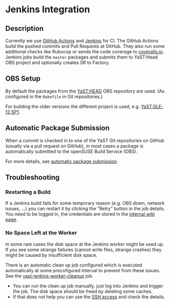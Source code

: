 # Jenkins Integration

## Description

Currently we use [GitHub Actions](https://docs.github.com/en/actions) and
[Jenkins](http://jenkins-ci.org/) for CI. The GitHub Actions build the pushed
commits and Pull Requests at GitHub. They also run some additional checks
like Rubocop or sends the code coverage to [coveralls.io](https://coveralls.io/).
Jenkins jobs build the `master` packages and submits them to YaST:Head OBS project
and optionally creates SR to Factory.

## OBS Setup

By default the packages from the
[YaST:HEAD](https://build.opensuse.org/project/show/YaST:Head) OBS repository
are used. (As configured in the `Rakefile` in Git repositories.)

For building the older versions the different project is used, e.g.
[YaST:SLE-12:SP1](https://build.opensuse.org/project/show/YaST:SLE-12:SP1).


## Automatic Package Submission

When a commit is checked in to one of the YaST Git repositories on GitHub
(usually via a pull request on GitHub), in most cases a package is
automatically submitted to the openSUSE Build Service (OBS).

For more details, see [automatic package submission](auto-pkg-submission.md).

## Troubleshooting

### Restarting a Build

If a Jenkins build fails for some temporary reason (e.g. OBS down, network
issues, ...) you can restart it by clicking the "Retry" button in the job details.
You need to be logged in, the credentials are stored in the [internal wiki
page](https://wiki.suse.net/index.php?title=YaST/jenkins#SUSE_.28internal.29).

### No Space Left at the Worker

In some rare cases the disk space at the Jenkins worker might be used up. If you
see some strange failures (cannot write files, strange crashes) they might be caused
by insufficient disk space.

There is an automatic clean up job configured which is executed automatically
at some precofigured interval to prevent from these issues. See the
[yast-jenkins-worker-cleanup](
https://ci.opensuse.org/view/Yast/job/yast-jenkins-worker-cleanup/) job.

- You can run the clean up job manually, just log into Jenkins and trigger the job.
  The disk space should be freed by deleting some caches.
- If that does not help you can use the [SSH access](
  https://wiki.suse.net/index.php?title=YaST/jenkins#Jenkins_Instances) and check
  the details.
